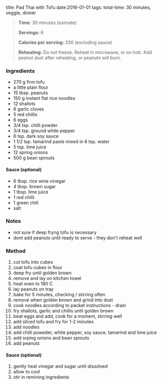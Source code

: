 title:  Pad Thai with Tofu
date:2016-01-01
tags: total-time: 30 minutes, veggie, dinner

> **Time:** 30 minutes (esimate)

> **Servings:** 6

> **Calories per serving:** 330 (excluding sauce)

> **Reheating:** Do not freeze. Reheat in microwave, or on hob. Add peanut dust after reheating, or peanuts will burn. 

### Ingredients

* 270 g firm tofu
* a little plain flour
* 15 tbsp. peanuts 
* 150 g instant flat rice noodles
* 12 shallots
* 6 garlic cloves
* 5 red chillis
* 6 eggs
* 3/4 tsp. chilli powder
* 3/4 tsp. ground white pepper
* 6 tsp. dark soy sauce
* 1 1/2 tsp. tamarind paste mixed in 6 tsp. water
* 5 tsp. lime juice
* 12 spring onions
* 500 g bean sprouts 

#### Sauce (optional)
* 6 tbsp. rice wine vinegar
* 4 tbsp. brown sugar
* 1 tbsp. lime juice
* 1 red chilli
* 1 green chili
* salt

### Notes

* not sure if deep fryng tofu is necessary
* dont add peanuts until ready to serve - they don't reheat well

### Method

1. cut tofu into cubes 
2. coat tofu cubes in flour
3. deep fry until golden brown
4. remove and lay on kitchen towel
5. heat oven to 180 C
6. lay peanuts on tray
7. bake for 5 minutes, checking / stirring often
8. remove when golden brown and grind into dust
9. cook noodles according to packet instructions - drain
10. fry shallots, garlic and chillis until golden brown
11. beat eggs and add, cook for a moment, stirring well
12. add sliced tofu and fry for 1-2 minutes
13. add noodles
14. add chilli poweder, white pepper, soy sauce, tamarind and lime juice
15. add srping onions and bean sprouts
16. add peanuts 

#### Sauce (optional)
1. gently heat vinegar and sugar until dissolved
2. allow to cool
3. stir in remining ingredients
